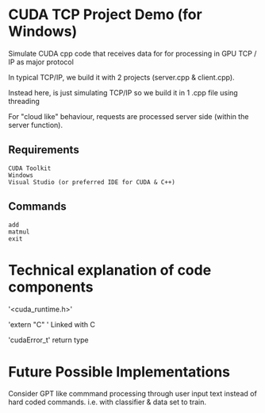 # CUDA TCP Project Demo (for Windows) 
Simulate CUDA cpp code that receives data for for processing in GPU 
TCP / IP as major protocol 

In typical TCP/IP, we build it with 2 projects (server.cpp & client.cpp).

Instead here, is just simulating TCP/IP so we build it in 1 .cpp file using threading

For "cloud like" behaviour, requests are processed server side (within the server function).

## Requirements
```
CUDA Toolkit
Windows
Visual Studio (or preferred IDE for CUDA & C++)
```

## Commands
```
add
matmul
exit
```


# Technical explanation of code components
   
'<cuda_runtime.h>'

'extern "C" '
Linked with C 

'cudaError_t'
return type

# Future Possible Implementations

Consider GPT like commmand processing through user input text instead of hard coded commands.
i.e. with classifier & data set to train.
